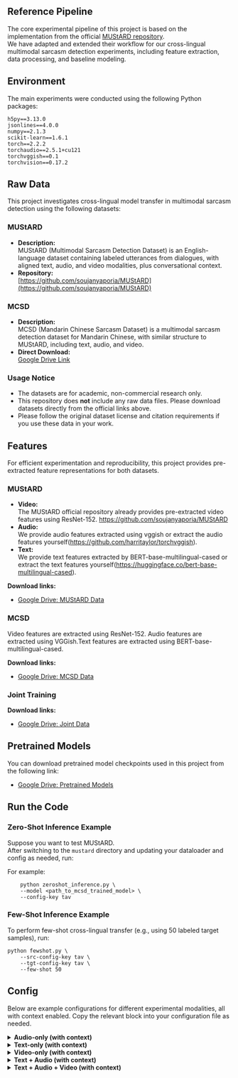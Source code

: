 ## Reference Pipeline

The core experimental pipeline of this project is based on the implementation from the official [MUStARD repository](https://github.com/soujanyaporia/MUStARD).  
We have adapted and extended their workflow for our cross-lingual multimodal sarcasm detection experiments, including feature extraction, data processing, and baseline modeling.

## Environment
The main experiments were conducted using the following Python packages:
 ```
h5py==3.13.0
jsonlines==4.0.0
numpy==2.1.3
scikit-learn==1.6.1
torch==2.2.2
torchaudio==2.5.1+cu121
torchvggish==0.1
torchvision==0.17.2
 ```
## Raw Data

This project investigates cross-lingual model transfer in multimodal sarcasm detection using the following datasets:

### MUStARD

- **Description:**  
  MUStARD (Multimodal Sarcasm Detection Dataset) is an English-language dataset containing labeled utterances from dialogues, with aligned text, audio, and video modalities, plus conversational context.
- **Repository:**  
  [https://github.com/soujanyaporia/MUStARD](https://github.com/soujanyaporia/MUStARD)

### MCSD

- **Description:**  
  MCSD (Mandarin Chinese Sarcasm Dataset) is a multimodal sarcasm detection dataset for Mandarin Chinese, with similar structure to MUStARD, including text, audio, and video.
- **Direct Download:**  
  [Google Drive Link](https://dataverse.nl/dataset.xhtml?persistentId=doi:10.34894/A0NLTQ)

### Usage Notice

- The datasets are for academic, non-commercial research only.
- This repository does **not** include any raw data files. Please download datasets directly from the official links above.
- Please follow the original dataset license and citation requirements if you use these data in your work.

## Features

For efficient experimentation and reproducibility, this project provides pre-extracted feature representations for both datasets.

### MUStARD

- **Video:**  
  The MUStARD official repository already provides pre-extracted video features using ResNet-152. https://github.com/soujanyaporia/MUStARD
- **Audio:**  
  We provide audio features extracted using vggish or extract the audio features yourself(https://github.com/harritaylor/torchvggish).
- **Text:**  
  We provide text features extracted by BERT-base-multilingual-cased or extract the text features yourself(https://huggingface.co/bert-base-multilingual-cased).    

**Download links:**  
- [Google Drive: MUStARD Data](https://drive.google.com/drive/folders/16W0FcQTtyF6nR0m9LPWzgWr8bCH3koRt?usp=drive_link)

### MCSD

  Video features are extracted using ResNet-152. Audio features are extracted using VGGish.Text features are extracted using BERT-base-multilingual-cased.

**Download links:**   
- [Google Drive: MCSD Data](https://drive.google.com/drive/folders/1wCZ-SgmzzClbDvyKXI6VdC6CEz5dOf6Y?usp=drive_link)

### Joint Training
**Download links:**   
- [Google Drive: Joint Data](https://drive.google.com/drive/folders/1fO4L3QfqXRjVq3WQ9n_m--SiQmSyhG8B?usp=drive_link)

## Pretrained Models

You can download pretrained model checkpoints used in this project from the following link:

- [Google Drive: Pretrained Models](https://drive.google.com/drive/folders/14DASVEo7lSodRQlBqzSURSDpAlzoHPvg?usp=drive_link)


## Run the Code

### Zero-Shot Inference Example

Suppose you want to test MUStARD.   
After switching to the `mustard` directory and updating your dataloader and config as needed, run:

For example:
```
    python zeroshot_inference.py \
    --model <path_to_mcsd_trained_model> \
    --config-key tav
 ```
    
### Few-Shot Inference Example

To perform few-shot cross-lingual transfer (e.g., using 50 labeled target samples), run:
```
python fewshot.py \
    --src-config-key tav \
    --tgt-config-key tav \
    --few-shot 50
 ```


## Config

Below are example configurations for different experimental modalities, all with context enabled.
Copy the relevant block into your configuration file as needed.

<details>
<summary><strong>Audio-only (with context)</strong></summary>

```python
use_context = True
use_author = False

use_bert = True

use_target_text = False
use_target_audio = True
use_target_video = False

speaker_independent = False
```

</details>

<details>
<summary><strong>Text-only (with context)</strong></summary>

```python
use_context = True
use_author = False

use_bert = True

use_target_text = True
use_target_audio = False
use_target_video = False

speaker_independent = False
```

</details>

<details>
<summary><strong>Video-only (with context)</strong></summary>

```python
use_context = True
use_author = False

use_bert = True

use_target_text = False
use_target_audio = False
use_target_video = True

speaker_independent = False
```

</details>

<details>
<summary><strong>Text + Audio (with context)</strong></summary>

```python
use_context = True
use_author = False

use_bert = True

use_target_text = True
use_target_audio = True
use_target_video = False

speaker_independent = False
```

</details>

<details>
<summary><strong>Text + Audio + Video (with context)</strong></summary>

```python
use_context = True
use_author = False

use_bert = True

use_target_text = True
use_target_audio = True
use_target_video = True

speaker_independent = False
```

</details>





